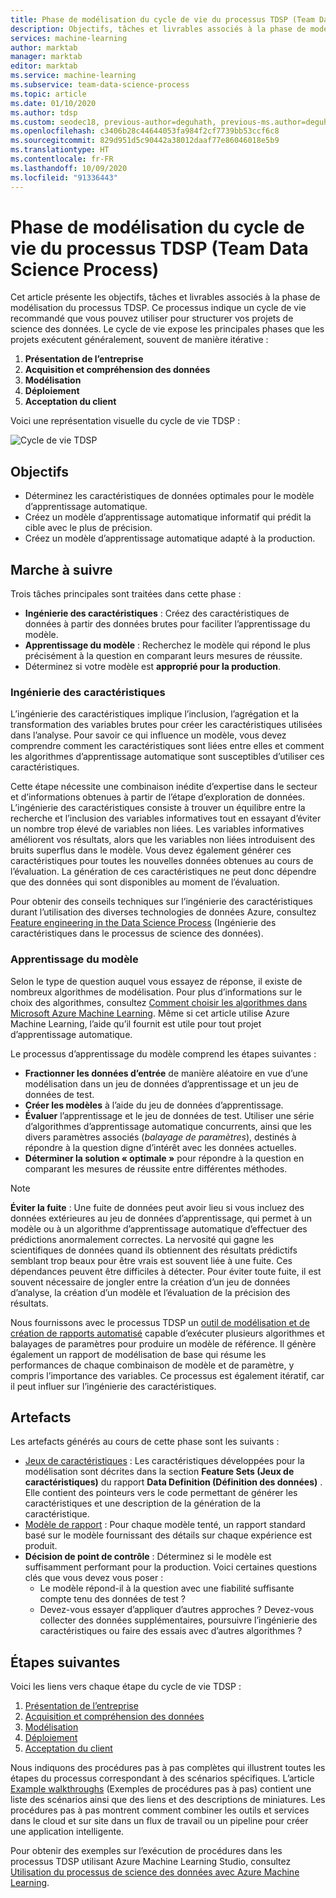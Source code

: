 ```yaml
---
title: Phase de modélisation du cycle de vie du processus TDSP (Team Data Science Process)
description: Objectifs, tâches et livrables associés à la phase de modélisation de vos projets de science des données
services: machine-learning
author: marktab
manager: marktab
editor: marktab
ms.service: machine-learning
ms.subservice: team-data-science-process
ms.topic: article
ms.date: 01/10/2020
ms.author: tdsp
ms.custom: seodec18, previous-author=deguhath, previous-ms.author=deguhath
ms.openlocfilehash: c3406b28c44644053fa984f2cf7739bb53ccf6c8
ms.sourcegitcommit: 829d951d5c90442a38012daaf77e86046018e5b9
ms.translationtype: HT
ms.contentlocale: fr-FR
ms.lasthandoff: 10/09/2020
ms.locfileid: "91336443"
---
```

# <a name="modeling-stage-of-the-team-data-science-process-lifecycle"></a>Phase de modélisation du cycle de vie du processus TDSP (Team Data Science Process)

Cet article présente les objectifs, tâches et livrables associés à la phase de modélisation du processus TDSP. Ce processus indique un cycle de vie recommandé que vous pouvez utiliser pour structurer vos projets de science des données. Le cycle de vie expose les principales phases que les projets exécutent généralement, souvent de manière itérative :

   1. **Présentation de l’entreprise**
   2. **Acquisition et compréhension des données**
   3. **Modélisation**
   4. **Déploiement**
   5. **Acceptation du client**

Voici une représentation visuelle du cycle de vie TDSP :

![Cycle de vie TDSP](./media/lifecycle/tdsp-lifecycle2.png) 


## <a name="goals"></a>Objectifs
* Déterminez les caractéristiques de données optimales pour le modèle d’apprentissage automatique.
* Créez un modèle d’apprentissage automatique informatif qui prédit la cible avec le plus de précision.
* Créez un modèle d’apprentissage automatique adapté à la production.

## <a name="how-to-do-it"></a>Marche à suivre
Trois tâches principales sont traitées dans cette phase :

  * **Ingénierie des caractéristiques** : Créez des caractéristiques de données à partir des données brutes pour faciliter l’apprentissage du modèle.
  * **Apprentissage du modèle** : Recherchez le modèle qui répond le plus précisément à la question en comparant leurs mesures de réussite.
  * Déterminez si votre modèle est **approprié pour la production**.

### <a name="feature-engineering"></a>Ingénierie des caractéristiques
L’ingénierie des caractéristiques implique l’inclusion, l’agrégation et la transformation des variables brutes pour créer les caractéristiques utilisées dans l’analyse. Pour savoir ce qui influence un modèle, vous devez comprendre comment les caractéristiques sont liées entre elles et comment les algorithmes d’apprentissage automatique sont susceptibles d’utiliser ces caractéristiques. 

Cette étape nécessite une combinaison inédite d’expertise dans le secteur et d’informations obtenues à partir de l’étape d’exploration de données. L’ingénierie des caractéristiques consiste à trouver un équilibre entre la recherche et l’inclusion des variables informatives tout en essayant d’éviter un nombre trop élevé de variables non liées. Les variables informatives améliorent vos résultats, alors que les variables non liées introduisent des bruits superflus dans le modèle. Vous devez également générer ces caractéristiques pour toutes les nouvelles données obtenues au cours de l’évaluation. La génération de ces caractéristiques ne peut donc dépendre que des données qui sont disponibles au moment de l’évaluation. 

Pour obtenir des conseils techniques sur l’ingénierie des caractéristiques durant l’utilisation des diverses technologies de données Azure, consultez [Feature engineering in the Data Science Process](create-features.md) (Ingénierie des caractéristiques dans le processus de science des données). 

### <a name="model-training"></a>Apprentissage du modèle
Selon le type de question auquel vous essayez de réponse, il existe de nombreux algorithmes de modélisation. Pour plus d’informations sur le choix des algorithmes, consultez [Comment choisir les algorithmes dans Microsoft Azure Machine Learning](../how-to-select-algorithms.md). Même si cet article utilise Azure Machine Learning, l’aide qu’il fournit est utile pour tout projet d’apprentissage automatique. 

Le processus d’apprentissage du modèle comprend les étapes suivantes : 

   * **Fractionner les données d’entrée** de manière aléatoire en vue d’une modélisation dans un jeu de données d’apprentissage et un jeu de données de test.
   * **Créer les modèles** à l’aide du jeu de données d’apprentissage.
   * **Évaluer** l’apprentissage et le jeu de données de test. Utiliser une série d’algorithmes d’apprentissage automatique concurrents, ainsi que les divers paramètres associés (*balayage de paramètres*), destinés à répondre à la question digne d’intérêt avec les données actuelles.
   * **Déterminer la solution « optimale »** pour répondre à la question en comparant les mesures de réussite entre différentes méthodes.

> [!NOTE]
> **Éviter la fuite** : Une fuite de données peut avoir lieu si vous incluez des données extérieures au jeu de données d’apprentissage, qui permet à un modèle ou à un algorithme d’apprentissage automatique d’effectuer des prédictions anormalement correctes. La nervosité qui gagne les scientifiques de données quand ils obtiennent des résultats prédictifs semblant trop beaux pour être vrais est souvent liée à une fuite. Ces dépendances peuvent être difficiles à détecter. Pour éviter toute fuite, il est souvent nécessaire de jongler entre la création d’un jeu de données d’analyse, la création d’un modèle et l’évaluation de la précision des résultats. 
> 
> 

Nous fournissons avec le processus TDSP un [outil de modélisation et de création de rapports automatisé](https://github.com/Azure/Azure-TDSP-Utilities/blob/master/DataScienceUtilities/Modeling) capable d’exécuter plusieurs algorithmes et balayages de paramètres pour produire un modèle de référence. Il génère également un rapport de modélisation de base qui résume les performances de chaque combinaison de modèle et de paramètre, y compris l’importance des variables. Ce processus est également itératif, car il peut influer sur l’ingénierie des caractéristiques. 

## <a name="artifacts"></a>Artefacts
Les artefacts générés au cours de cette phase sont les suivants :

   * [Jeux de caractéristiques](https://github.com/Azure/Azure-TDSP-ProjectTemplate/blob/master/Docs/Data_Report/Data%20Defintion.md) : Les caractéristiques développées pour la modélisation sont décrites dans la section **Feature Sets (Jeux de caractéristiques)** du rapport **Data Definition (Définition des données)** . Elle contient des pointeurs vers le code permettant de générer les caractéristiques et une description de la génération de la caractéristique.
   * [Modèle de rapport](https://github.com/Azure/Azure-TDSP-ProjectTemplate/blob/master/Docs/Model/Model%201/Model%20Report.md) : Pour chaque modèle tenté, un rapport standard basé sur le modèle fournissant des détails sur chaque expérience est produit.
   * **Décision de point de contrôle** : Déterminez si le modèle est suffisamment performant pour la production. Voici certaines questions clés que vous devez vous poser :
     * Le modèle répond-il à la question avec une fiabilité suffisante compte tenu des données de test ? 
     * Devez-vous essayer d’appliquer d’autres approches ? Devez-vous collecter des données supplémentaires, poursuivre l’ingénierie des caractéristiques ou faire des essais avec d’autres algorithmes ?

## <a name="next-steps"></a>Étapes suivantes

Voici les liens vers chaque étape du cycle de vie TDSP :

   1. [Présentation de l’entreprise](lifecycle-business-understanding.md)
   2. [Acquisition et compréhension des données](lifecycle-data.md)
   3. [Modélisation](lifecycle-modeling.md)
   4. [Déploiement](lifecycle-deployment.md)
   5. [Acceptation du client](lifecycle-acceptance.md)

Nous indiquons des procédures pas à pas complètes qui illustrent toutes les étapes du processus correspondant à des scénarios spécifiques. L’article [Example walkthroughs](walkthroughs.md) (Exemples de procédures pas à pas) contient une liste des scénarios ainsi que des liens et des descriptions de miniatures. Les procédures pas à pas montrent comment combiner les outils et services dans le cloud et sur site dans un flux de travail ou un pipeline pour créer une application intelligente. 

Pour obtenir des exemples sur l’exécution de procédures dans les processus TDSP utilisant Azure Machine Learning Studio, consultez [Utilisation du processus de science des données avec Azure Machine Learning](https://docs.microsoft.com/azure/machine-learning/team-data-science-process/). 
